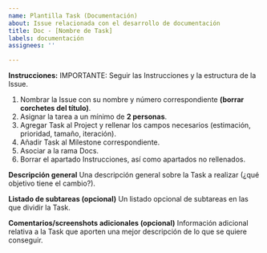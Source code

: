 ```yaml
---
name: Plantilla Task (Documentación)
about: Issue relacionada con el desarrollo de documentación
title: Doc - [Nombre de Task]
labels: documentación
assignees: ''

---
```


**Instrucciones:**
IMPORTANTE: Seguir las Instrucciones y la estructura de la Issue.
1. Nombrar la Issue con su nombre y número correspondiente **(borrar corchetes del título)**.
2. Asignar la tarea a un mínimo de **2 personas**.
3. Agregar Task al Project y rellenar los campos necesarios (estimación, prioridad, tamaño, iteración).
4. Añadir Task al Milestone correspondiente.
5. Asociar a la rama Docs.
6. Borrar el apartado Instrucciones, así como apartados no rellenados.

**Descripción general**
Una descripción general sobre la Task a realizar (¿qué objetivo tiene el cambio?).

**Listado de subtareas (opcional)**
Un listado opcional de subtareas en las que dividir la Task. 

**Comentarios/screenshots adicionales (opcional)**
Información adicional relativa a la Task que aporten una mejor descripción de lo que se quiere conseguir.
